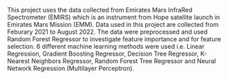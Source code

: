 This project uses the data collected from Emirates Mars InfraRed Spectrometer (EMIRS) which is an instrument from Hope satellite launch in Emirates Mars Mission (EMM). Data used in this project are collected from Feburary 2021 to August 2022.
The data were preprocessed and used Random Forest Regressor to investigate feature importance and for feature selection.
6 different machine learning methods were used i.e. Linear Regression, Gradient Boosting Regressor, Decision Tree Regressor, K-Nearest Neighbors Regressor, Random Forest Tree Regressor and Neural Network Regression (Multilayer Perceptron).
